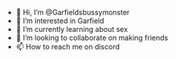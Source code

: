 - 👋 Hi, I’m @Garfieldsbussymonster
- 👀 I’m interested in Garfield
- 🌱 I’m currently learning about sex
- 💞️ I’m looking to collaborate on making friends
- 📫 How to reach me on discord

<!---
Garfieldsbussymonster/Garfieldsbussymonster is a ✨ special ✨ repository because its `README.md` (this file) appears on your GitHub profile.
You can click the Preview link to take a look at your changes.
--->
